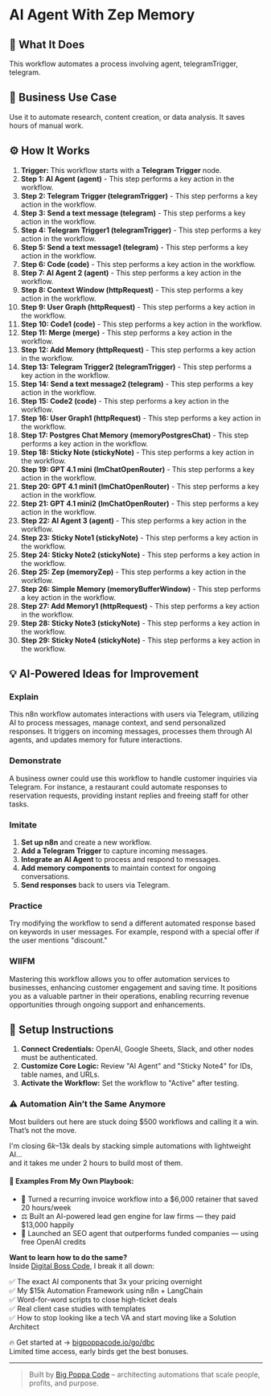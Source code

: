 # AI Agent With Zep Memory

## 🚀 What It Does
This workflow automates a process involving agent, telegramTrigger, telegram.

## 💼 Business Use Case
Use it to automate research, content creation, or data analysis. It saves hours of manual work.

## ⚙️ How It Works
1.  **Trigger:** This workflow starts with a **Telegram Trigger** node.
2. **Step 1: AI Agent (agent)** - This step performs a key action in the workflow.
3. **Step 2: Telegram Trigger (telegramTrigger)** - This step performs a key action in the workflow.
4. **Step 3: Send a text message (telegram)** - This step performs a key action in the workflow.
5. **Step 4: Telegram Trigger1 (telegramTrigger)** - This step performs a key action in the workflow.
6. **Step 5: Send a text message1 (telegram)** - This step performs a key action in the workflow.
7. **Step 6: Code (code)** - This step performs a key action in the workflow.
8. **Step 7: AI Agent 2 (agent)** - This step performs a key action in the workflow.
9. **Step 8: Context Window (httpRequest)** - This step performs a key action in the workflow.
10. **Step 9: User Graph (httpRequest)** - This step performs a key action in the workflow.
11. **Step 10: Code1 (code)** - This step performs a key action in the workflow.
12. **Step 11: Merge (merge)** - This step performs a key action in the workflow.
13. **Step 12: Add Memory (httpRequest)** - This step performs a key action in the workflow.
14. **Step 13: Telegram Trigger2 (telegramTrigger)** - This step performs a key action in the workflow.
15. **Step 14: Send a text message2 (telegram)** - This step performs a key action in the workflow.
16. **Step 15: Code2 (code)** - This step performs a key action in the workflow.
17. **Step 16: User Graph1 (httpRequest)** - This step performs a key action in the workflow.
18. **Step 17: Postgres Chat Memory (memoryPostgresChat)** - This step performs a key action in the workflow.
19. **Step 18: Sticky Note (stickyNote)** - This step performs a key action in the workflow.
20. **Step 19: GPT 4.1 mini (lmChatOpenRouter)** - This step performs a key action in the workflow.
21. **Step 20: GPT 4.1 mini1 (lmChatOpenRouter)** - This step performs a key action in the workflow.
22. **Step 21: GPT 4.1 mini2 (lmChatOpenRouter)** - This step performs a key action in the workflow.
23. **Step 22: AI Agent 3 (agent)** - This step performs a key action in the workflow.
24. **Step 23: Sticky Note1 (stickyNote)** - This step performs a key action in the workflow.
25. **Step 24: Sticky Note2 (stickyNote)** - This step performs a key action in the workflow.
26. **Step 25: Zep (memoryZep)** - This step performs a key action in the workflow.
27. **Step 26: Simple Memory (memoryBufferWindow)** - This step performs a key action in the workflow.
28. **Step 27: Add Memory1 (httpRequest)** - This step performs a key action in the workflow.
29. **Step 28: Sticky Note3 (stickyNote)** - This step performs a key action in the workflow.
30. **Step 29: Sticky Note4 (stickyNote)** - This step performs a key action in the workflow.

## 💡 AI-Powered Ideas for Improvement
### Explain
This n8n workflow automates interactions with users via Telegram, utilizing AI to process messages, manage context, and send personalized responses. It triggers on incoming messages, processes them through AI agents, and updates memory for future interactions.

### Demonstrate
A business owner could use this workflow to handle customer inquiries via Telegram. For instance, a restaurant could automate responses to reservation requests, providing instant replies and freeing staff for other tasks.

### Imitate
1. **Set up n8n** and create a new workflow.
2. **Add a Telegram Trigger** to capture incoming messages.
3. **Integrate an AI Agent** to process and respond to messages.
4. **Add memory components** to maintain context for ongoing conversations.
5. **Send responses** back to users via Telegram.

### Practice
Try modifying the workflow to send a different automated response based on keywords in user messages. For example, respond with a special offer if the user mentions "discount."

### WIIFM
Mastering this workflow allows you to offer automation services to businesses, enhancing customer engagement and saving time. It positions you as a valuable partner in their operations, enabling recurring revenue opportunities through ongoing support and enhancements.

## 🔧 Setup Instructions
1. **Connect Credentials:** OpenAI, Google Sheets, Slack, and other nodes must be authenticated.
2. **Customize Core Logic:** Review "AI Agent" and "Sticky Note4" for IDs, table names, and URLs.
3. **Activate the Workflow:** Set the workflow to "Active" after testing.

### ⚠️ Automation Ain’t the Same Anymore

Most builders out here are stuck doing $500 workflows and calling it a win.  
That’s not the move.  

I'm closing $6k–$13k deals by stacking simple automations with lightweight AI...  
and it takes me under 2 hours to build most of them.

#### 🧠 Examples From My Own Playbook:
- 🔁 Turned a recurring invoice workflow into a $6,000 retainer that saved 20 hours/week  
- ⚖️ Built an AI-powered lead gen engine for law firms — they paid $13,000 happily  
- 🚀 Launched an SEO agent that outperforms funded companies — using free OpenAI credits  

**Want to learn how to do the same?**  
Inside [Digital Boss Code](https://bigpoppacode.io/go/dbc), I break it all down:

✅ The exact AI components that 3x your pricing overnight  
✅ My $15k Automation Framework using n8n + LangChain  
✅ Word-for-word scripts to close high-ticket deals  
✅ Real client case studies with templates  
✅ How to stop looking like a tech VA and start moving like a Solution Architect  

🔥 Get started at → [bigpoppacode.io/go/dbc](https://bigpoppacode.io/go/dbc)  
Limited time access, early birds get the best bonuses.

---
> Built by [Big Poppa Code](https://bigpoppacode.io) – architecting automations that scale people, profits, and purpose.
